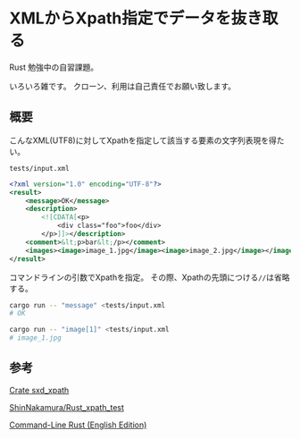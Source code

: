 # XMLからXpath指定でデータを抜き取る

Rust 勉強中の自習課題。

いろいろ雑です。
クローン、利用は自己責任でお願い致します。

## 概要

こんなXML(UTF8)に対してXpathを指定して該当する要素の文字列表現を得たい。

`tests/input.xml`
```xml
<?xml version="1.0" encoding="UTF-8"?>
<result>
    <message>OK</message>
    <description>
        <![CDATA[<p>
            <div class="foo">foo</div>
        </p>]]></description>
    <comment>&lt;p>bar&lt;/p></comment>
    <images><image>image_1.jpg</image><image>image_2.jpg</image></images>
</result>
```

コマンドラインの引数でXpathを指定。
その際、Xpathの先頭につける`//`は省略する。

```sh
cargo run -- "message" <tests/input.xml
# OK

cargo run -- "image[1]" <tests/input.xml
# image_1.jpg
```

## 参考

[Crate sxd_xpath](https://docs.rs/sxd-xpath/0.4.2/sxd_xpath/)

[ShinNakamura/Rust_xpath_test](https://github.com/ShinNakamura/Rust_xpath_test/blob/master/src/main.rs)

[Command-Line Rust (English Edition)](https://www.amazon.co.jp/gp/product/B09QFQ3Y64/)

